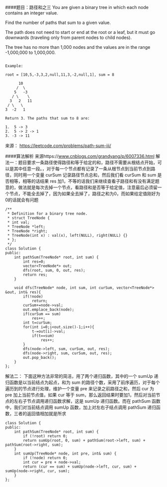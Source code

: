 ####题目：路径和之三
You are given a binary tree in which each node contains an integer value.

Find the number of paths that sum to a given value.

The path does not need to start or end at the root or a leaf, but it must go downwards (traveling only from parent nodes to child nodes).

The tree has no more than 1,000 nodes and the values are in the range -1,000,000 to 1,000,000.

```

Example:

root = [10,5,-3,3,2,null,11,3,-2,null,1], sum = 8

      10
     /  \
    5   -3
   / \    \
  3   2   11
 / \   \
3  -2   1

Return 3. The paths that sum to 8 are:

1.  5 -> 3
2.  5 -> 2 -> 1
3. -3 -> 11
```
来源： https://leetcode.com/problems/path-sum-iii/

####算法解析 来源https://www.cnblogs.com/grandyang/p/6007336.html
解法一：题目要求一条路径使得路径和等于给定的和，路径不需要从根结点开始，可以是其中任意一段。，对于每一个节点都有记录了一条从根节点到当前节点到路径，同时用一个变量 curSum 记录路径节点总和，然后我们看 curSum 和 sum 是否相等，相等的话结果 res 加1，不等的话我们来继续查看子路径和有没有满足题意的，做法就是每次去掉一个节点，看路径和是否等于给定值，注意最后必须留一个节点，不能全去掉了，因为如果全去掉了，路径之和为0，而如果给定值刚好为0的话就会有问题
```
/**
 * Definition for a binary tree node.
 * struct TreeNode {
 * int val;
 * TreeNode *left;
 * TreeNode *right;
 * TreeNode(int x) : val(x), left(NULL), right(NULL) {}
 * };
 */
class Solution {
public:
    int pathSum(TreeNode* root, int sum) {
        int res=0;
        vector<TreeNode*> out;
        dfs(root, sum, 0, out, res);
        return res;
    }
    
    void dfs(TreeNode* node, int sum, int curSum, vector<TreeNode*> &out, int& res){
        if(!node)
            return;
        curSum+=node->val;
        out.emplace_back(node);
        if(curSum == sum)
            res++;
        int t=curSum;
        for(int i=0;i<out.size()-1;i++){
            t-=out[i]->val;
            if(t==sum)
                res++;
        }
        dfs(node->left, sum, curSum, out, res);
        dfs(node->right, sum, curSum, out, res);
        out.pop_back();
    }
};
```
解法二：
下面这种方法非常的简洁，用了两个递归函数，其中的一个 sumUp 递归函数是以当前结点为起点，和为 sum 的路径个数，采用了前序遍历，对于每个遍历到的节点进行处理，维护一个变量 pre 来记录之前路径之和，然后 cur 为 pre 加上当前节点值，如果 cur 等于 sum，那么返回结果时要加1，然后对当前节点的左右子节点调用递归函数求解，这是 sumUp 递归函数。而在 pathSum 函数中，我们对当前结点调用 sumUp 函数，加上对左右子结点调用 pathSum 递归函数，三者的返回值相加就是所求
```
class Solution {
public:
    int pathSum(TreeNode* root, int sum) {
        if (!root) return 0;
        return sumUp(root, 0, sum) + pathSum(root->left, sum) + pathSum(root->right, sum);
    }
    int sumUp(TreeNode* node, int pre, int& sum) {
        if (!node) return 0;
        int cur = pre + node->val;
        return (cur == sum) + sumUp(node->left, cur, sum) + sumUp(node->right, cur, sum);
    }
};
```
